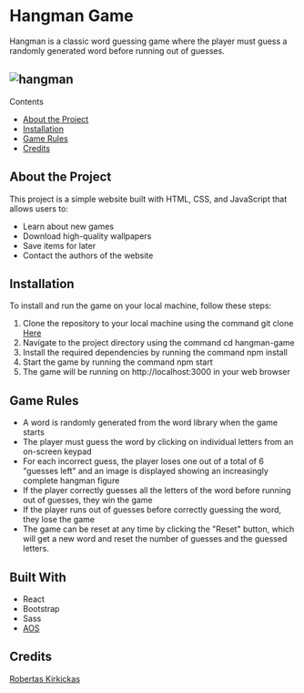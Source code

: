 # Hangman Game

Hangman is a classic word guessing game where the player must guess a randomly generated word before running out of guesses.

## ![hangman](https://user-images.githubusercontent.com/121698117/213841310-f8f06ef7-a779-433e-84cd-95f8efb7007b.png)



Contents
- [About the Project](#about-the-project)
- [Installation](#installation)
- [Game Rules](#game-rules)
- [Credits](#credits)

## About the Project
This project is a simple website built with HTML, CSS, and JavaScript that allows users to:
- Learn about new games
- Download high-quality wallpapers
- Save items for later
- Contact the authors of the website

## Installation
To install and run the game on your local machine, follow these steps:

1. Clone the repository to your local machine using the command git clone [Here](https://github.com/RobertasKirkickas/Hangman-game.git)
2. Navigate to the project directory using the command cd hangman-game
3. Install the required dependencies by running the command npm install
4. Start the game by running the command npm start
5. The game will be running on http://localhost:3000 in your web browser

## Game Rules

- A word is randomly generated from the word library when the game starts
- The player must guess the word by clicking on individual letters from an on-screen keypad
- For each incorrect guess, the player loses one out of a total of 6 "guesses left" and an image is displayed showing an increasingly complete hangman figure
- If the player correctly guesses all the letters of the word before running out of guesses, they win the game
- If the player runs out of guesses before correctly guessing the word, they lose the game
- The game can be reset at any time by clicking the "Reset" button, which will get a new word and reset the number of guesses and the guessed letters.

## Built With
- React
- Bootstrap
- Sass
- [AOS](https://github.com/michalsnik/aos#animations)

## Credits
[Robertas Kirkickas](https://github.com/RobertasKirkickas)
